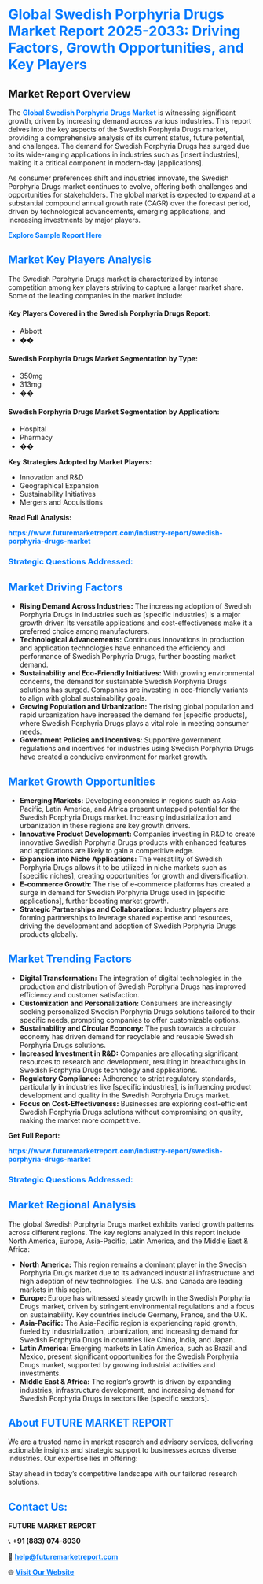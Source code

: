 <h1 style="color: #007BFF;">Global Swedish Porphyria Drugs Market Report 2025-2033: Driving Factors, Growth Opportunities, and Key Players</h1>

<section id="overview">
<h2>Market Report Overview</h2>
<p>The <a href="https://www.futuremarketreport.com/industry-report/swedish-porphyria-drugs-market" style="color: #007BFF; text-decoration: none;"><strong>Global Swedish Porphyria Drugs Market</strong></a> is witnessing significant growth, driven by increasing demand across various industries. This report delves into the key aspects of the Swedish Porphyria Drugs market, providing a comprehensive analysis of its current status, future potential, and challenges. The demand for Swedish Porphyria Drugs has surged due to its wide-ranging applications in industries such as [insert industries], making it a critical component in modern-day [applications].</p>
<p>As consumer preferences shift and industries innovate, the Swedish Porphyria Drugs market continues to evolve, offering both challenges and opportunities for stakeholders. The global market is expected to expand at a substantial compound annual growth rate (CAGR) over the forecast period, driven by technological advancements, emerging applications, and increasing investments by major players.</p>
</section>

<section id="overview">
<p><a href="https://www.futuremarketreport.com/request-sample/reportId=113921" style="color: #007BFF; text-decoration: none;"><strong>Explore Sample Report Here</strong></a></p>
</section>

<section id="key-players">
<h2 style="color: #007BFF;">Market Key Players Analysis</h2>
<p>The Swedish Porphyria Drugs market is characterized by intense competition among key players striving to capture a larger market share. Some of the leading companies in the market include:</p>
<h4>Key Players Covered in the Swedish Porphyria Drugs Report:</h4>
<ul><li>Abbott</li><li>��</li></ul>
<h4>Swedish Porphyria Drugs Market Segmentation by Type:</h4>
<ul><li>350mg</li><li>313mg</li><li>��</li></ul>

<h4>Swedish Porphyria Drugs Market Segmentation by Application:</h4>
<ul><li>Hospital</li><li>Pharmacy</li><li>��</li></ul>
<p><strong>Key Strategies Adopted by Market Players:</strong></p>
<ul>
<li>Innovation and R&D</li>
<li>Geographical Expansion</li>
<li>Sustainability Initiatives</li>
<li>Mergers and Acquisitions</li>
</ul>
</section>

<section>
<p><strong>Read Full Analysis: </strong></p><a href="https://www.futuremarketreport.com/industry-report/swedish-porphyria-drugs-market" style="color: #007BFF; text-decoration: none;"><strong>https://www.futuremarketreport.com/industry-report/swedish-porphyria-drugs-market</strong></a>
<h3 style="color: #007BFF;">Strategic Questions Addressed:</h3>
</section>

<section id="driving-factors">
<h2 style="color: #007BFF;">Market Driving Factors</h2>
<ul>
<li><strong>Rising Demand Across Industries:</strong> The increasing adoption of Swedish Porphyria Drugs in industries such as [specific industries] is a major growth driver. Its versatile applications and cost-effectiveness make it a preferred choice among manufacturers.</li>
<li><strong>Technological Advancements:</strong> Continuous innovations in production and application technologies have enhanced the efficiency and performance of Swedish Porphyria Drugs, further boosting market demand.</li>
<li><strong>Sustainability and Eco-Friendly Initiatives:</strong> With growing environmental concerns, the demand for sustainable Swedish Porphyria Drugs solutions has surged. Companies are investing in eco-friendly variants to align with global sustainability goals.</li>
<li><strong>Growing Population and Urbanization:</strong> The rising global population and rapid urbanization have increased the demand for [specific products], where Swedish Porphyria Drugs plays a vital role in meeting consumer needs.</li>
<li><strong>Government Policies and Incentives:</strong> Supportive government regulations and incentives for industries using Swedish Porphyria Drugs have created a conducive environment for market growth.</li>
</ul>
</section>

<section id="growth-opportunities">
<h2 style="color: #007BFF;">Market Growth Opportunities</h2>
<ul>
<li><strong>Emerging Markets:</strong> Developing economies in regions such as Asia-Pacific, Latin America, and Africa present untapped potential for the Swedish Porphyria Drugs market. Increasing industrialization and urbanization in these regions are key growth drivers.</li>
<li><strong>Innovative Product Development:</strong> Companies investing in R&D to create innovative Swedish Porphyria Drugs products with enhanced features and applications are likely to gain a competitive edge.</li>
<li><strong>Expansion into Niche Applications:</strong> The versatility of Swedish Porphyria Drugs allows it to be utilized in niche markets such as [specific niches], creating opportunities for growth and diversification.</li>
<li><strong>E-commerce Growth:</strong> The rise of e-commerce platforms has created a surge in demand for Swedish Porphyria Drugs used in [specific applications], further boosting market growth.</li>
<li><strong>Strategic Partnerships and Collaborations:</strong> Industry players are forming partnerships to leverage shared expertise and resources, driving the development and adoption of Swedish Porphyria Drugs products globally.</li>
</ul>
</section>

<section id="trending-factors">
<h2 style="color: #007BFF;">Market Trending Factors</h2>
<ul>
<li><strong>Digital Transformation:</strong> The integration of digital technologies in the production and distribution of Swedish Porphyria Drugs has improved efficiency and customer satisfaction.</li>
<li><strong>Customization and Personalization:</strong> Consumers are increasingly seeking personalized Swedish Porphyria Drugs solutions tailored to their specific needs, prompting companies to offer customizable options.</li>
<li><strong>Sustainability and Circular Economy:</strong> The push towards a circular economy has driven demand for recyclable and reusable Swedish Porphyria Drugs solutions.</li>
<li><strong>Increased Investment in R&D:</strong> Companies are allocating significant resources to research and development, resulting in breakthroughs in Swedish Porphyria Drugs technology and applications.</li>
<li><strong>Regulatory Compliance:</strong> Adherence to strict regulatory standards, particularly in industries like [specific industries], is influencing product development and quality in the Swedish Porphyria Drugs market.</li>
<li><strong>Focus on Cost-Effectiveness:</strong> Businesses are exploring cost-efficient Swedish Porphyria Drugs solutions without compromising on quality, making the market more competitive.</li>
</ul>
</section>

<section>
<p><strong>Get Full Report: </strong></p><a href="https://www.futuremarketreport.com/industry-report/swedish-porphyria-drugs-market" style="color: #007BFF; text-decoration: none;"><strong>https://www.futuremarketreport.com/industry-report/swedish-porphyria-drugs-market</strong></a>
<h3 style="color: #007BFF;">Strategic Questions Addressed:</h3>
</section>


<section id="regional-analysis">
<h2 style="color: #007BFF;">Market Regional Analysis</h2>
<p>The global Swedish Porphyria Drugs market exhibits varied growth patterns across different regions. The key regions analyzed in this report include North America, Europe, Asia-Pacific, Latin America, and the Middle East & Africa:</p>
<ul>
<li><strong>North America:</strong> This region remains a dominant player in the Swedish Porphyria Drugs market due to its advanced industrial infrastructure and high adoption of new technologies. The U.S. and Canada are leading markets in this region.</li>
<li><strong>Europe:</strong> Europe has witnessed steady growth in the Swedish Porphyria Drugs market, driven by stringent environmental regulations and a focus on sustainability. Key countries include Germany, France, and the U.K.</li>
<li><strong>Asia-Pacific:</strong> The Asia-Pacific region is experiencing rapid growth, fueled by industrialization, urbanization, and increasing demand for Swedish Porphyria Drugs in countries like China, India, and Japan.</li>
<li><strong>Latin America:</strong> Emerging markets in Latin America, such as Brazil and Mexico, present significant opportunities for the Swedish Porphyria Drugs market, supported by growing industrial activities and investments.</li>
<li><strong>Middle East & Africa:</strong> The region’s growth is driven by expanding industries, infrastructure development, and increasing demand for Swedish Porphyria Drugs in sectors like [specific sectors].</li>
</ul>
</section>

<footer>
<h2 style="color: #007BFF;">About FUTURE MARKET REPORT</h2>
<p>We are a trusted name in market research and advisory services, delivering actionable insights and strategic support to businesses across diverse industries. Our expertise lies in offering:</p>

<p>Stay ahead in today’s competitive landscape with our tailored research solutions.</p>

<h2 style="color: #007BFF;">Contact Us:</h2>
<p><strong>FUTURE MARKET REPORT</strong></p>
<p>📞 <strong>+91 (883) 074-8030</strong></p>
<p>📧 <strong><a href="mailto:help@futuremarketreport.com" style="color: #007BFF;">help@futuremarketreport.com</a></strong></p>
<p>🌐 <strong><a href="https://www.futuremarketreport.com/" style="color: #007BFF;">Visit Our Website</a></strong></p>
</footer>